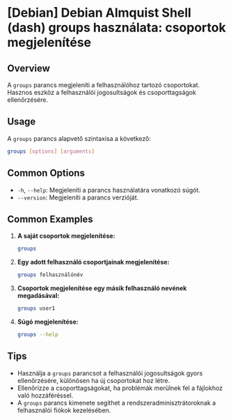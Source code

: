 # [Debian] Debian Almquist Shell (dash) groups használata: csoportok megjelenítése

## Overview
A `groups` parancs megjeleníti a felhasználóhoz tartozó csoportokat. Hasznos eszköz a felhasználói jogosultságok és csoporttagságok ellenőrzésére.

## Usage
A `groups` parancs alapvető szintaxisa a következő:

```bash
groups [options] [arguments]
```

## Common Options
- `-h`, `--help`: Megjeleníti a parancs használatára vonatkozó súgót.
- `--version`: Megjeleníti a parancs verzióját.

## Common Examples

1. **A saját csoportok megjelenítése:**
   ```bash
   groups
   ```

2. **Egy adott felhasználó csoportjainak megjelenítése:**
   ```bash
   groups felhasználónév
   ```

3. **Csoportok megjelenítése egy másik felhasználó nevének megadásával:**
   ```bash
   groups user1
   ```

4. **Súgó megjelenítése:**
   ```bash
   groups --help
   ```

## Tips
- Használja a `groups` parancsot a felhasználói jogosultságok gyors ellenőrzésére, különösen ha új csoportokat hoz létre.
- Ellenőrizze a csoporttagságokat, ha problémák merülnek fel a fájlokhoz való hozzáféréssel.
- A `groups` parancs kimenete segíthet a rendszeradminisztrátoroknak a felhasználói fiókok kezelésében.